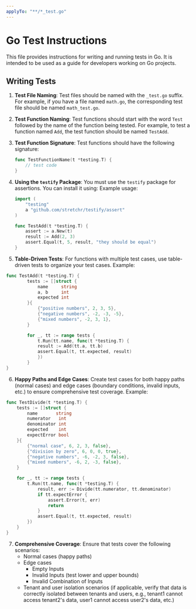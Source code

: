```yaml
---
applyTo: "**/*_test.go"
---
```

# Go Test Instructions
This file provides instructions for writing and running tests in Go. It is intended to be used as a guide for developers working on Go projects.

## Writing Tests
1. **Test File Naming**: Test files should be named with the `_test.go` suffix. For example, if you have a file named `math.go`, the corresponding test file should be named `math_test.go`.
2. **Test Function Naming**: Test functions should start with the word `Test` followed by the name of the function being tested. For example, to test a function named `Add`, the test function should be named `TestAdd`.
3. **Test Function Signature**: Test functions should have the following signature:
   ```go
   func TestFunctionName(t *testing.T) {
       // test code
   }
   ```
4. **Using the `testify` Package**: You must use the `testify` package for assertions. You can install it using:
   Example usage:
   ```go
   import (
       "testing"
       a "github.com/stretchr/testify/assert"
   )

   func TestAdd(t *testing.T) {
       assert := a.New(t)
       result := Add(2, 3)
       assert.Equal(t, 5, result, "they should be equal")
   }
   ```

5. **Table-Driven Tests**: For functions with multiple test cases, use table-driven tests to organize your test cases. Example:
```go
func TestAdd(t *testing.T) {
        tests := []struct {
            name     string
            a, b     int
            expected int
        }{
            {"positive numbers", 2, 3, 5},
            {"negative numbers", -2, -3, -5},
            {"mixed numbers", -2, 3, 1},
        }

        for _, tt := range tests {
            t.Run(tt.name, func(t *testing.T) {
            result := Add(tt.a, tt.b)
            assert.Equal(t, tt.expected, result)
            })
        }
}
```
6. **Happy Paths and Edge Cases**:
Create test cases for both happy paths (normal cases) and edge cases (boundary conditions, invalid inputs, etc.) to ensure comprehensive test coverage. Example:
```go
func TestDivide(t *testing.T) {
    tests := []struct {
        name       string
        numerator   int
        denominator int
        expected    int
        expectError bool
    }{
        {"normal case", 6, 2, 3, false},
        {"division by zero", 6, 0, 0, true},
        {"negative numbers", -6, -2, 3, false},
        {"mixed numbers", -6, 2, -3, false},
    }

    for _, tt := range tests {
        t.Run(tt.name, func(t *testing.T) {
            result, err := Divide(tt.numerator, tt.denominator)
            if tt.expectError {
                assert.Error(t, err)
                return
            }
            assert.Equal(t, tt.expected, result)
        })
    }
}
```
7. **Comprehensive Coverage**: 
Ensure that tests cover the following scenarios:
   - Normal cases (happy paths)
   - Edge cases 
     - Empty Inputs
     - Invalid Inputs (test lower and upper bounds)
     - Invalid Combination of Inputs
   - Tenant and user isolation scenarios (if applicable, verify that data is correctly isolated between tenants and users, e.g., tenant1 cannot access tenant2's data, user1 cannot access user2's data, etc.)